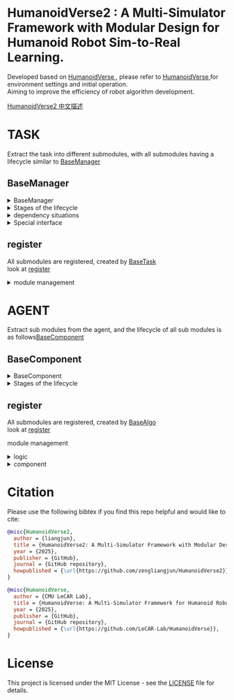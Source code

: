 # HumanoidVerse2 : A Multi-Simulator Framework with Modular Design for Humanoid Robot Sim-to-Real Learning.

Developed based on [HumanoidVerse ](README_HumanoidVerse.md), please refer to [HumanoidVerse ](README_HumanoidVerse.md) for environment settings and initial operation.  
Aiming to improve the efficiency of robot algorithm development.

[HumanoidVerse2 中文描述 ](README_zh.md)

# TASK
Extract the task into different submodules, with all submodules having a lifecycle similar to [BaseManager](humanoidverse/envs/base_task/term/base.py)

## BaseManager

<details>
<summary>BaseManager</summary>
```python
class BaseManager():
    def __init__(self, _task):
        self.task = _task                 # task/env object（Sub class of BaseTask）
        self.num_envs = _task.num_envs    # number of environments
        self.device = _task.device        # device of the task/env runing on
        self.config = _task.config        #

    # The first phase, initialization phase
    def pre_init(self):
        pass

    def init(self):
        pass

    def post_init(self):
        pass

    # Phase 2, simulation environment operation phase
    def pre_physics_step(self, actions):
        pass

    def physics_step(self):
        pass

    def post_physics_step(self):
        pass

    # The third stage, the computation phase
    def pre_compute(self):
        pass

    def check_termination(self):
    	'''
        At present, it is only implemented by the episode module for calculating whether the environment terminates
        '''
        pass

    def compute_reward(self):
    	'''
        Currently only implemented by the rewards module for calculating rewards
        '''
        pass

    def reset(self, env_ids):
    	'''
        Used to reset the termination environment
        '''
        pass

    def compute(self):
    	'''
        The related operations of the submodule during the computation phase are implemented here.
        '''
        pass

    def post_compute(self):
        pass

    #The fourth stage is the debug phase
    def draw_debug_vis(self):
        pass
'''

</details>

<details>
<summary>Stages of the lifecycle</summary>

- init: initialization phase
- physics_step:  simulation environment step phase
- compute:  compute phase

</details>

<details>
<summary>dependency situations</summary>

- pre: other submodel depend the submodel
-  no depend(depended)
- post depended other submodel


</details>

<details>
<summary>Special interface</summary>

- check_termination: only implemented by the episode module, used to calculate whether the environment terminates
- compute_reward: only implemented by the rewards module for calculating rewards
</details>


## register

All submodules are registered, created by [BaseTask](humanoidverse/envs/base_task/base_task.py)   
look at [register](humanoidverse/envs/locomotion/term/register.py)

<details>
<summary>module management</summary>

- foundation: the highest level of core submodule
- status:
- assistant:
- mdp:
- sim2real:
- extras:
</details>

  


# AGENT
Extract sub modules from the agent, and the lifecycle of all sub modules is as follows[BaseComponent](humanoidverse/agents/base_algo/base.py)

  

## BaseComponent

<details>

<summary>BaseComponent</summary>

```python
class BaseComponent():
    def __init__(self, _algo: base_algo.BaseAlgo):
        self.algo = _algo                     # agent object（Sub class of BaseAlgo）
        self.num_envs = _algo.env.num_envs    # umber of environments
        self.device = _algo.device            # device of the agent runing on
        self.config = _algo.config            # config

    # The first phase, initialization phase
    def pre_init(self):
        pass

    def init(self):
        pass

    def post_init(self):
        pass

    # Phase 2
    # level 0, the loop
    def pre_loop(self, _inputs = None):
        pass

    def post_loop(self, _inputs = None):
        pass

    # level 1, the epoch
    def pre_epoch(self, _inputs = None):
        pass

    def post_epoch(self, _inputs = None):
        pass

    # level 2, the step
    def pre_step(self, _inputs = None):
        pass

    def step(self, _inputs = None):
        pass

    def post_step(self, _inputs = None):
        pass

    # help function
    def load(self, _loaded_dict: dict):
    	'''
        load from dict
        '''
        pass

    '''
    for saving
    '''
    def update(self, _state_dict: dict):
    	'''
        save to dict
        '''
        pass

    '''
    out the info to writer
    '''
    def write(self, writer, _it):
        pass


    '''
    only for need logging module
    def log_epoch(self, width, pad):
        pass

    '''

```
</details>

<details>

<summary>Stages of the lifecycle</summary>

- init: initialization phase
- loop: level 1, for loop
- epoch: level 2, for epoch
- step: level 2, for step
</details>


## register

All submodules are registered, created by [BaseAlgo](humanoidverse/agents/base_algo/base_algo.py)  
look at [register](humanoidverse/agents/ppo/register.py)
   
module management
   
<details>
<summary>logic</summary>

- evaluater
- rollout
- statistics
- trainer
</details>


<details>
<summary>component</summary>

- envwarp
- modules
- optimizer
- storage
</details>



# Citation
Please use the following bibtex if you find this repo helpful and would like to cite:

```bibtex
@misc{HumanoidVerse2,
  author = {liangjun},
  title = {HumanoidVerse2: A Multi-Simulator Framework with Modular Design for Humanoid Robot Sim-to-Real Learning},
  year = {2025},
  publisher = {GitHub},
  journal = {GitHub repository},
  howpublished = {\url{https://github.com/zengliangjun/HumanoidVerse2}},
}

@misc{HumanoidVerse,
  author = {CMU LeCAR Lab},
  title = {HumanoidVerse: A Multi-Simulator Framework for Humanoid Robot Sim-to-Real Learning},
  year = {2025},
  publisher = {GitHub},
  journal = {GitHub repository},
  howpublished = {\url{https://github.com/LeCAR-Lab/HumanoidVerse}},
}
```

# License

This project is licensed under the MIT License - see the [LICENSE](LICENSE) file for details.



